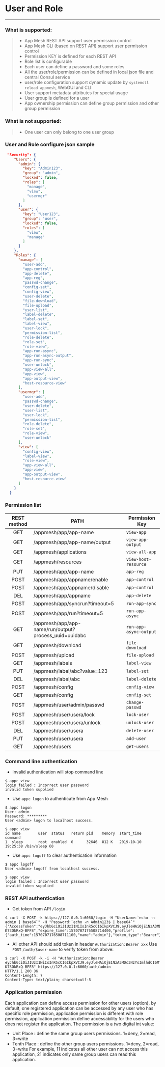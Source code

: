 # User and Role

------

### What is supported:

> * App Mesh REST API support user permission control
> * App Mesh CLI (based on REST API) support user permission control
> * Permission KEY is defined for each REST API 
> * Role list is configurable 
> * Each user can define a password and some roles
> * All the user/role/permission can be defined in local json file and central Consul service
> * user/role configuration support dynamic update by `systemctl reload appmesh`, WebGUI and CLI
> * User support metadata attributes for special usage
> * User group is defined for a user
> * App ownership permission can define group permission and other group permission

### What is **not** supported:
> * One user can only belong to one user group

### User and Role configure json sample

```json
 "Security": {
    "Users": {
      "admin": {
        "key": "Admin123",
        "group": "admin",
        "locked": false,
        "roles": [
          "manage",
          "view",
          "usermgr"
        ]
      },
      "user": {
        "key": "User123",
        "group": "user",
        "locked": false,
        "roles": [
          "view",
          "manage"
        ]
      }
    },
    "Roles": {
      "manage": [
        "user-add",
        "app-control",
        "app-delete",
        "app-reg",
        "passwd-change",
        "config-set",
        "config-view",
        "user-delete",
        "file-download",
        "file-upload",
        "user-list",
        "label-delete",
        "label-set",
        "label-view",
        "user-lock",
        "permission-list",
        "role-delete",
        "role-set",
        "role-view",
        "app-run-async",
        "app-run-async-output",
        "app-run-sync",
        "user-unlock",
        "app-view-all",
        "app-view",
        "app-output-view",
        "host-resource-view"
      ],
      "usermgr": [
        "user-add",
        "passwd-change",
        "user-delete",
        "user-list",
        "user-lock",
        "permission-list",
        "role-delete",
        "role-set",
        "role-view",
        "user-unlock"
      ],
      "view": [
        "config-view",
        "label-view",
        "role-view",
        "app-view-all",
        "app-view",
        "app-output-view",
        "host-resource-view"
      ]
    }
  }
```

### Permission list

| REST method  |  PATH  |  Permission Key |
| :--------:   | -----  | ----  |
| GET     | /appmesh/app/app-name |   `view-app`     |
| GET     | /appmesh/app/app-name/output  |   `view-app-output`   |
| GET     | /appmesh/applications |   `view-all-app`     |
| GET     | /appmesh/resources |   `view-host-resource`     |
| PUT     | /appmesh/app/app-name |   `app-reg`     |
| POST    | /appmesh/app/appname/enable |   `app-control`     |
| POST    | /appmesh/app/appname/disable |   `app-control`     |
| DEL     | /appmesh/app/appname |   `app-delete`    |
| POST    | /appmesh/app/syncrun?timeout=5 | `run-app-sync`  |
| POST    | /appmesh/app/run?timeout=5 |   `run-app-async`  |
| GET     | /appmesh/app/app-name/run/output?process_uuid=uuidabc | `run-app-async-output`  |
| GET     | /appmesh/download | `file-download`  |
| POST    | /appmesh/upload | `file-upload`  |
| GET     | /appmesh/labels | `label-view`  |
| PUT     | /appmesh/label/abc?value=123  | `label-set`  |
| DEL     | /appmesh/label/abc | `label-delete`  |
| POST    | /appmesh/config | `config-view`  |
| GET     | /appmesh/config | `config-set`  |
| POST    | /appmesh/user/admin/passwd | `change-passwd`  |
| POST    | /appmesh/user/usera/lock | `lock-user`  |
| POST    | /appmesh/user/usera/unlock | `unlock-user`  |
| DEL     | /appmesh/user/usera | `delete-user`  |
| PUT     | /appmesh/user/usera | `add-user`  |
| GET     | /appmesh/users | `get-users`  |


### Command line authentication

 - Invalid authentication will stop command line

```shell
$ appc view
login failed : Incorrect user password
invalid token supplied
```
 - Use `appc logon` to authenticate from App Mesh

```shell
$ appc logon
User: admin
Password: *********
User <admin> logon to localhost success.

$ appc view
id name        user  status   return pid    memory  start_time          command
1  sleep       root  enabled  0      32646  812 K   2019-10-10 19:25:38 /bin/sleep 60
```

 - Use `appc logoff` to clear authentication information

```shell
$ appc logoff
User <admin> logoff from localhost success.

$ appc view
login failed : Incorrect user password
invalid token supplied
```

### REST API authentication

 - Get token from API  `/login`

```shell
$ curl -X POST -k https://127.0.0.1:6060/login -H "UserName:`echo -n admin | base64`" -H "Password:`echo -n Admin123$ | base64`"
{"AccessToken":"eyJhbGciOiJIUzI1NiIsInR5cCI6IkpXVCJ9.eyJleHAiOjE1NzA3MDc3NzYsImlhdCI6MTU3MDcwNzE3NiwiaXNzIjoiYXBwbWdyLWF1dGgwIiwibmFtZSI6ImFkbWluIn0.CF_jXy4IrGpl0HKvM8Vh_T7LsGTGO-K73OkRxQ-BFF8","expire_time":1570707176508714400,"profile":{"auth_time":1570707176508711100,"name":"admin"},"token_type":"Bearer"}
```

 - All other API should add token in header `Authorization:Bearer xxx`
 Use `POST` `/auth/$user-name` to verify token from above:
```shell
$ curl -X POST -k -i -H "Authorization:Bearer eyJhbGciOiJIUzI1NiIsInR5cCI6IkpXVCJ9.eyJleHAiOjE1NzA3MDc3NzYsImlhdCI6MTU3MDcwNzE3NiwiaXNzIjoiYXBwbWdyLWF1dGgwIiwibmFtZSI6ImFkbWluIn0.CF_jXy4IrGpl0HKvM8Vh_T7LsGTGO-K73OkRxQ-BFF8" https://127.0.0.1:6060/auth/admin
HTTP/1.1 200 OK
Content-Length: 7
Content-Type: text/plain; charset=utf-8
```

### Application permission
Each application can define access permission for other users (option), by default, one registered application can be accessed by any user who has specific role permission, application permission is different with role permission, application permission define accessability for the users who does not register the application.
The permission is a two digital int value:
- Unit Place : define the same group users permissions. 1=deny, 2=read, 3=write
- Tenth Place : define the other group users permissions. 1=deny, 2=read, 3=write
For example, 11 indicates all other user can not access this application, 21 indicates only same group users can read this application.
